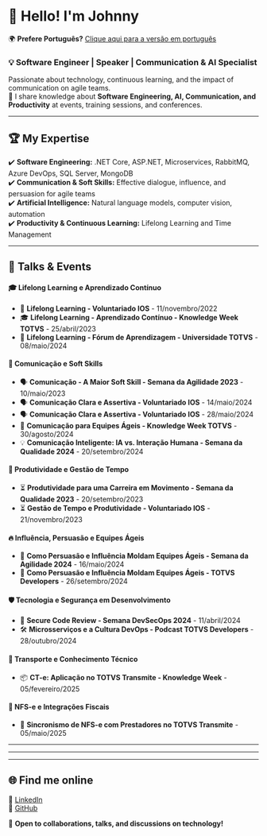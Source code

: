 # 👋 Hello! I'm Johnny  

🌍 **Prefere Português?** [Clique aqui para a versão em português](README.md)  

### 💡 Software Engineer | Speaker | Communication & AI Specialist  

Passionate about technology, continuous learning, and the impact of communication on agile teams.  
🚀 I share knowledge about **Software Engineering, AI, Communication, and Productivity** at events, training sessions, and conferences.  

---

## 🏆 **My Expertise**  
✔️ **Software Engineering:** .NET Core, ASP.NET, Microservices, RabbitMQ, Azure DevOps, SQL Server, MongoDB  
✔️ **Communication & Soft Skills:** Effective dialogue, influence, and persuasion for agile teams  
✔️ **Artificial Intelligence:** Natural language models, computer vision, automation  
✔️ **Productivity & Continuous Learning:** Lifelong Learning and Time Management  

---

## 🎤 **Talks & Events**  

#### 🎓 **Lifelong Learning e Aprendizado Contínuo**  
- 🏫 **Lifelong Learning - Voluntariado IOS** - 11/novembro/2022  
- 🎓 **Lifelong Learning - Aprendizado Contínuo - Knowledge Week TOTVS** - 25/abril/2023  
- 🏫 **Lifelong Learning - Fórum de Aprendizagem - Universidade TOTVS** - 08/maio/2024  

#### 💬 **Comunicação e Soft Skills**  
- 🗣️ **Comunicação - A Maior Soft Skill - Semana da Agilidade 2023** - 10/maio/2023  
- 🗣️ **Comunicação Clara e Assertiva - Voluntariado IOS** - 14/maio/2024  
- 🗣️ **Comunicação Clara e Assertiva - Voluntariado IOS** - 28/maio/2024  
- 🎤 **Comunicação para Equipes Ágeis - Knowledge Week TOTVS** - 30/agosto/2024  
- 💡 **Comunicação Inteligente: IA vs. Interação Humana - Semana da Qualidade 2024** - 20/setembro/2024  

#### 🚀 **Produtividade e Gestão de Tempo**  
- ⏳ **Produtividade para uma Carreira em Movimento - Semana da Qualidade 2023** - 20/setembro/2023  
- ⏳ **Gestão de Tempo e Produtividade - Voluntariado IOS** - 21/novembro/2023  

#### 🔥 **Influência, Persuasão e Equipes Ágeis**  
- 🎯 **Como Persuasão e Influência Moldam Equipes Ágeis - Semana da Agilidade 2024** - 16/maio/2024  
- 🎯 **Como Persuasão e Influência Moldam Equipes Ágeis - TOTVS Developers** - 26/setembro/2024  

#### 🛡️ **Tecnologia e Segurança em Desenvolvimento**  
- 🔐 **Secure Code Review - Semana DevSecOps 2024** - 11/abril/2024  
- 🛠️ **Microsserviços e a Cultura DevOps - Podcast TOTVS Developers** - 28/outubro/2024  

#### 🚛 **Transporte e Conhecimento Técnico**  
- 📦 **CT-e: Aplicação no TOTVS Transmite - Knowledge Week** - 05/fevereiro/2025    

#### 🧾 **NFS-e e Integrações Fiscais**  
- 📝 **Sincronismo de NFS-e com Prestadores no TOTVS Transmite** - 05/maio/2025 

---

---

---

## 🌐 **Find me online**  
🔗 [LinkedIn](https://br.linkedin.com/in/johnnye31dockhorn)  
🔗 [GitHub](https://github.com/JohnnyDockhorn)  

📩 **Open to collaborations, talks, and discussions on technology!**  
